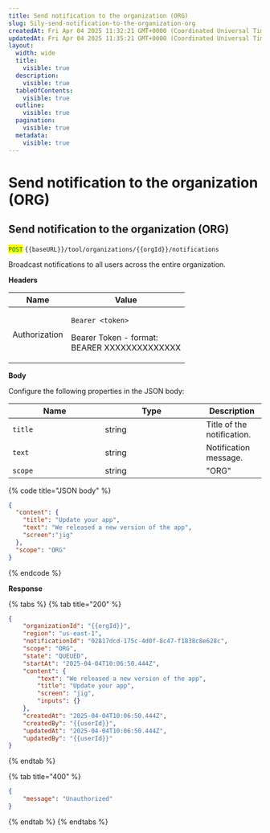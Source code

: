 ```yaml
---
title: Send notification to the organization (ORG)
slug: Sily-send-notification-to-the-organization-org
createdAt: Fri Apr 04 2025 11:32:21 GMT+0000 (Coordinated Universal Time)
updatedAt: Fri Apr 04 2025 11:35:21 GMT+0000 (Coordinated Universal Time)
layout:
  width: wide
  title:
    visible: true
  description:
    visible: true
  tableOfContents:
    visible: true
  outline:
    visible: true
  pagination:
    visible: true
  metadata:
    visible: true
---
```


# Send notification to the organization (ORG)

## Send notification to the organization (ORG)

<mark style="color:green;">`POST`</mark> `{{baseURL}}/tool/organizations/{{orgId}}/notifications`

Broadcast notifications to all users across the entire organization.

**Headers**

| Name          | Value                                                                                         |
| ------------- | --------------------------------------------------------------------------------------------- |
| Authorization | <p><code>Bearer &#x3C;token></code></p><p>Bearer Token - format:<br>BEARER XXXXXXXXXXXXXX</p> |

**Body**

Configure the following properties in the JSON body:

<table><thead><tr><th width="168.26953125">Name</th><th width="185.48046875">Type</th><th>Description</th></tr></thead><tbody><tr><td><code>title</code></td><td>string</td><td>Title of the notification.</td></tr><tr><td><code>text</code></td><td>string</td><td>Notification message.</td></tr><tr><td><code>scope</code></td><td>string</td><td>"ORG"</td></tr></tbody></table>

{% code title="JSON body" %}
```json
{
  "content": {
    "title": "Update your app",
    "text": "We released a new version of the app",
    "screen":"jig"
  },
  "scope": "ORG"
}
```
{% endcode %}

**Response**

{% tabs %}
{% tab title="200" %}
```json
{
    "organizationId": "{{orgId}}",
    "region": "us-east-1",
    "notificationId": "02817dcd-175c-4d0f-8c47-f1838c8e628c",
    "scope": "ORG",
    "state": "QUEUED",
    "startAt": "2025-04-04T10:06:50.444Z",
    "content": {
        "text": "We released a new version of the app",
        "title": "Update your app",
        "screen": "jig",
        "inputs": {}
    },
    "createdAt": "2025-04-04T10:06:50.444Z",
    "createdBy": "{{userId}}",
    "updatedAt": "2025-04-04T10:06:50.444Z",
    "updatedBy": "{{userId}}"
}
```
{% endtab %}

{% tab title="400" %}
```json
{
    "message": "Unauthorized"
}
```
{% endtab %}
{% endtabs %}
